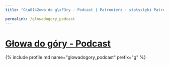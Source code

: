 ```yaml
---
title: "G\u0142owa do g\xF3ry - Podcast | Patromierz - statystyki Patronite.pl"

permalink: /glowadogory_podcast
---
```


# [Głowa do góry - Podcast](https://patronite.pl/glowadogory_podcast)

{% include profile.md name="glowadogory_podcast" prefix="g" %}
